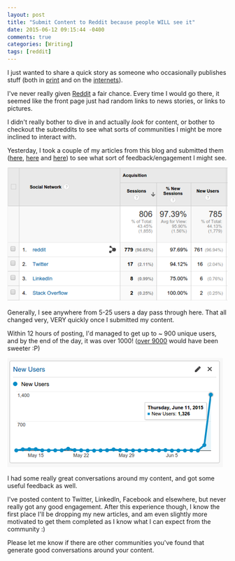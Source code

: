 ```yaml
---
layout: post
title: "Submit Content to Reddit because people WILL see it"
date: 2015-06-12 09:15:44 -0400
comments: true
categories: [Writing]
tags: [reddit]
---
```


I just wanted to share a quick story as someone who occasionally publishes stuff (both in [print](https://www.packtpub.com/big-data-and-business-intelligence/redmine-plugin-extension-and-development) and on the [internets](https://en.wikipedia.org/wiki/Internets)).

I've never really given [Reddit](http://www.reddit.com) a fair chance. Every time I would go there, it seemed like the front page just had random links to news stories, or links to pictures.

I didn't really bother to dive in and actually *look* for content, or bother to checkout the subreddits to see what sorts of communities I might be more inclined to interact with.

Yesterday, I took a couple of my articles from this blog and submitted them ([here](http://www.reddit.com/r/JRPG/comments/39dg8d/just_finished_breath_of_fire/), [here](http://www.reddit.com/r/commandline/comments/39fz7c/accessing_a_running_process_stdout/) and [here](http://www.reddit.com/r/ruby/comments/39g909/keeping_pry_breakpoints_out_of_git/)) to see what sort of feedback/engagement I might see.

![](/images/20150612-ga002.png)

Generally, I see anywhere from 5-25 users a day pass through here. That all changed very, VERY quickly once I submitted my content.

Within 12 hours of posting, I'd managed to get up to ~ 900 unique users, and by the end of the day, it was over 1000! ([over 9000](http://knowyourmeme.com/memes/its-over-9000) would have been sweeter :P)

![](/images/20150612-ga001.png)

I had some really great conversations around my content, and got some useful feedback as well.

I've posted content to Twitter, LinkedIn, Facebook and elsewhere, but never really got any good engagement. After this experience though, I know the first place I'll be dropping my new articles, and am even slightly more motivated to get them completed as I know what I can expect from the community :)

Please let me know if there are other communities you've found that generate good conversations around your content.